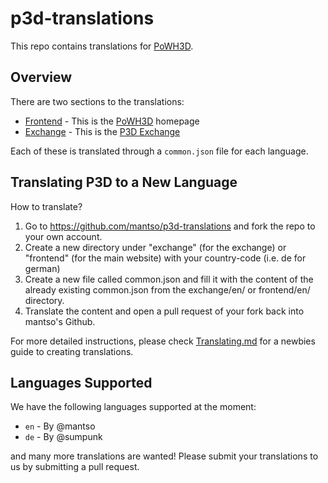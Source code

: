 # p3d-translations

This repo contains translations for [PoWH3D](https://powh.io/). 

## Overview

There are two sections to the translations:

 * [Frontend](https://github.com/mantso/p3d-translations/tree/master/frontend) - This is the [PoWH3D](https://powh.io/) homepage
 * [Exchange](https://github.com/mantso/p3d-translations/tree/master/exchange) - This is the [P3D Exchange](https://exchange.powh.io/)

Each of these is translated through a `common.json` file for each language. 

## Translating P3D to a New Language

How to translate?

1) Go to https://github.com/mantso/p3d-translations and fork the repo to your own account.
2) Create a new directory under "exchange" (for the exchange) or "frontend" (for the main website) with your country-code (i.e. de for german)
3) Create a new file called common.json and fill it with the content of the already existing common.json from the exchange/en/ or frontend/en/ directory.
4) Translate the content and open a pull request of your fork back into mantso's Github.

For more detailed instructions, please check [Translating.md](TRANSLATIONS.md) for a newbies guide to creating translations.

## Languages Supported

We have the following languages supported at the moment:

 * `en` - By @mantso
 * `de` - By @sumpunk

and many more translations are wanted! Please submit your translations to us by submitting a pull request. 
